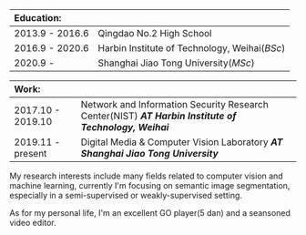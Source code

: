 |**Education:** | |
| :-------------  | :------------- |
|2013.9 - 2016.6 | Qingdao No.2 High School |
|2016.9 - 2020.6 | Harbin Institute of Technology, Weihai(*BSc*) |
|2020.9 -  | Shanghai Jiao Tong University(*MSc*) |

| **Work:** | |
| :-------------  | :------------- |
|2017.10 - 2019.10 | Network and Information Security Research Center(NIST) ***AT Harbin Institute of Technology, Weihai***|
|2019.11 - present | Digital Media & Computer Vision Laboratory ***AT Shanghai Jiao Tong University*** |

My research interests include many fields related to computer vision and machine learning, currently I'm focusing on semantic image segmentation, especially in a semi-supervised or weakly-supervised setting.

As for my personal life, I'm an excellent GO player(5 dan) and a seansoned video editor.
